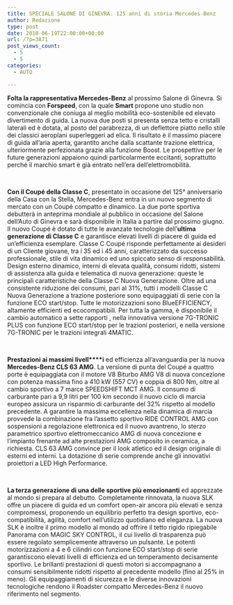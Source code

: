 ```yaml
---
title: SPECIALE SALONE DI GINEVRA. 125 anni di storia Mercedes-Benz
author: Redazione
type: post
date: 2010-06-19T22:00:00+00:00
url: /?p=3871
post_views_count:
  - 5
  - 5
categories:
  - AUTO

---
```

**Folta la rappresentativa Mercedes&#45;Benz** al prossimo Salone di Ginevra. Si comincia con **Forspeed**, con la quale **Smart** propone uno studio non convenzionale che coniuga al meglio mobilit&agrave; eco&#45;sostenibile ed elevato divertimento di guida. La nuova due posti si presenta senza tetto e cristalli laterali ed &egrave; dotata, al posto del parabrezza, di un deflettore piatto nello stile dei classici aeroplani superleggeri ad elica. Il risultato &egrave; il massimo piacere di guida all&#8217;aria aperta, garantito anche dalla scattante trazione elettrica, ulteriormente perfezionata grazie alla funzione Boost. Le prospettive per le future generazioni appaiono quindi particolarmente eccitanti, soprattutto perch&eacute; il marchio smart &egrave; gi&agrave; entrato nell&#8217;era dell&rsquo;elettromobilit&agrave;.

&nbsp;

**Con il Coup&eacute; della Classe C**, presentato in occasione del 125&deg; anniversario della Casa con la Stella, Mercedes&#45;Benz entra in un nuovo segmento di mercato con un Coup&eacute; compatto e dinamico. La due porte sportiva debutter&agrave; in anteprima mondiale al pubblico in occasione del Salone dell&#8217;Auto di Ginevra e sar&agrave; disponibile in Italia a partire dal prossimo giugno. Il nuovo Coup&eacute; &egrave; dotato di tutte le avanzate tecnologie dell&#8217;**ultima generazione di Classe C** e garantisce elevati livelli di piacere di guida ed un&#8217;efficienza esemplare. Classe C Coup&eacute; risponde perfettamente ai desideri di un Cliente giovane, tra i 35 ed i 45 anni, caratterizzato da successo professionale, stile di vita dinamico ed uno spiccato senso di responsabilit&agrave;. Design esterno dinamico, interni di elevata qualit&agrave;, consumi ridotti, sistemi di assistenza alla guida e telematica di nuova generazione: queste le principali caratteristiche della Classe C Nuova Generazione. Oltre ad una consistente riduzione dei consumi, pari al 31%, tutti i modelli Classe C Nuova Generazione a trazione posteriore sono equipaggiati di serie con la funzione ECO start/stop. Tutte le motorizzazioni sono BlueEFFICIENCY, altamente efficienti ed ecocompatibili. Per tutta la gamma, &egrave; disponibile il cambio automatico a sette rapporti , nella innovativa versione 7G&#45;TRONIC PLUS con funzione ECO start/stop per le trazioni posteriori, e nella versione 7G&#45;TRONIC per le trazioni integrali 4MATIC.

&nbsp;

**Prestazioni ai massimi livell****i** ed efficienza all&#8217;avanguardia per la nuova **Mercedes&#45;Benz CLS 63 AMG**. La versione di punta del Coup&eacute; a quattro porte &egrave; equipaggiata con il motore V8 Biturbo AMG V8 di nuova concezione con potenza massima fino a 410 kW (557 CV) e coppia di 800 Nm, oltre al cambio sportivo a 7 marce SPEEDSHIFT MCT AMG. Il consumo di carburante pari a 9,9 litri per 100 km secondo il nuovo ciclo di marcia europeo assicura un risparmio di carburante del 32% rispetto al modello precedente. A garantire la massima eccellenza nella dinamica di marcia provvede la combinazione fra l&#8217;assetto sportivo RIDE CONTROL AMG con sospensioni a regolazione elettronica ed il nuovo avantreno, lo sterzo parametrico sportivo elettromeccanico AMG di nuova concezione e l&#8217;impianto frenante ad alte prestazioni AMG composito in ceramica, a richiesta. CLS 63 AMG convince per il look atletico ed il design originale di esterni ed interni. La dotazione di serie comprende anche gli innovativi proiettori a LED High Performance.

&nbsp;

**La terza generazione di una delle sportive pi&ugrave; emozionanti** ed apprezzate al mondo si prepara al debutto. Completamente rinnovata, la nuova SLK offre un piacere di guida ed un comfort open&#45;air ancora pi&ugrave; elevati e senza compromessi, proponendo un equilibrio perfetto tra design sportivo, eco&#45;compatibilit&agrave;, agilit&agrave;, comfort nell&#8217;utilizzo quotidiano ed eleganza. La nuova SLK &egrave; inoltre il primo modello al mondo ad offrire il tetto rigido ripiegabile Panorama con MAGIC SKY CONTROL, il cui livello di trasparenza pu&ograve; essere regolato semplicemente attraverso un pulsante. Le potenti motorizzazioni a 4 e 6 cilindri con funzione ECO start/stop di serie garantiscono elevati livelli di efficienza ed un temperamento decisamente sportivo. Le brillanti prestazioni di questi motori si accompagnano a consumi sensibilmente ridotti rispetto al precedente modello (fino al 25% in meno). Gli equipaggiamenti di sicurezza e le diverse innovazioni tecnologiche rendono il Roadster compatto Mercedes&#45;Benz il nuovo riferimento nel segmento.&nbsp;